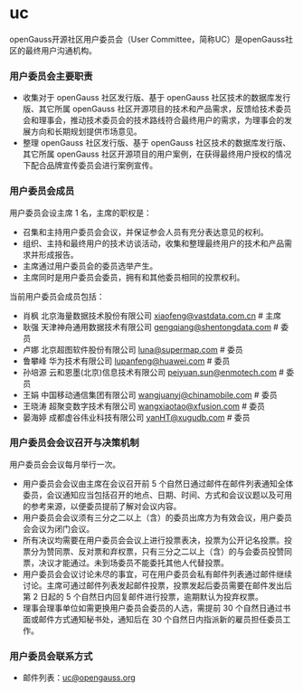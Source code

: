 # uc

openGauss开源社区用户委员会（User Committee，简称UC）是openGauss社区的最终用户沟通机构。


### 用户委员会主要职责


* 收集对于 openGauss 社区发行版、基于 openGauss 社区技术的数据库发行版、其它所属 openGauss 社区开源项目的技术和产品需求，反馈给技术委员会和理事会，推动技术委员会的技术路线符合最终用户的需求，为理事会的发展方向和长期规划提供市场意见。
* 整理 openGauss 社区发行版、基于 openGauss 社区技术的数据库发行版、其它所属 openGauss 社区开源项目的用户案例，在获得最终用户授权的情况下配合品牌宣传委员会进行案例宣传。
  
### 用户委员会成员

用户委员会设主席 1 名，主席的职权是：

* 召集和主持用户委员会会议，并保证参会人员有充分表达意见的权利。
* 组织、主持和最终用户的技术访谈活动，收集和整理最终用户的技术和产品需求并形成报告。
* 主席通过用户委员会的委员选举产生。
* 主席同时是用户委员会委员，拥有和其他委员相同的投票权利。

当前用户委员会成员包括：

* 肖枫      北京海量数据技术股份有限公司            <xiaofeng@vastdata.com.cn>      # 主席
* 耿强      天津神舟通用数据技术有限公司            <gengqiang@shentongdata.com>    # 委员
* 卢娜      北京超图软件股份有限公司                <luna@supermap.com>             # 委员
* 鲁攀峰    华为技术有限公司                        <lupanfeng@huawei.com>          # 委员
* 孙培源    云和恩墨(北京)信息技术有限公司          <peiyuan.sun@enmotech.com>       # 委员
* 王娟      中国移动通信集团有限公司                <wangjuanyj@chinamobile.com>    # 委员
* 王晓涛    超聚变数字技术有限公司                  <wangxiaotao@xfusion.com>       # 委员
* 晏海婷    成都虚谷伟业科技有限公司                <yanHT@xugudb.com>             # 委员

### 用户委员会会议召开与决策机制

用户委员会会议每月举行一次。
* 用户委员会会议由主席在会议召开前 5 个自然日通过邮件在邮件列表通知全体委员，会议通知应当包括召开的地点、日期、时间、方式和会议议题以及可用的参考来源，以便委员提前了解对会议内容。
* 用户委员会会议须有三分之二以上（含）的委员出席方为有效会议，用户委员会会议为闭门会议。
* 所有决议均需要在用户委员会会议上进行投票表决，投票为公开记名投票。投票分为赞同票、反对票和弃权票，只有三分之二以上（含）的与会委员投赞同票，决议才能通过。未到场委员不能委托其他人代替投票。
* 用户委员会会议讨论未尽的事宜，可在用户委员会私有邮件列表通过邮件继续讨论。主席可通过邮件列表发起邮件投票，投票发起后委员需要在邮件发出后第 2 日起的 5 个自然日内回复邮件进行投票，逾期默认为投弃权票。
* 理事会理事单位如需更换用户委员会委员的人选，需提前 30 个自然日通过书面或邮件方式通知秘书处，通知后在 30 个自然日内指派新的雇员担任委员工作。


### 用户委员会联系方式

* 邮件列表：uc@opengauss.org
